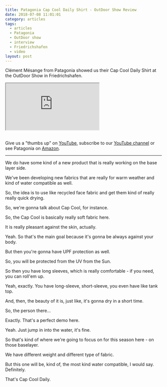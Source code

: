 ```yaml
---
title: Patagonia Cap Cool Daily Shirt - OutDoor Show Review
date: 2018-07-08 11:01:01
category: articles
tags:
  - articles
  - Patagonia
  - OutDoor show
  - interview
  - Friedrichshafen
  - video
layout: post
---
```


Clément Mésange from Patagonia showed us their Cap Cool Daily Shirt at the OutDoor Show in Friedrichshafen.

<div class="embed-responsive embed-responsive-16by9">
    <iframe class="embed-responsive-item" src="https://www.youtube.com/embed/hQsueFksdnc"></iframe>
</div>
<br>
<!--more-->

Give us a "thumbs up" on <a rel="nofollow" href="https://www.youtube.com/watch?v=hQsueFksdnc"  target="_blank">YouTube</a>, subscribe to our <a rel="nofollow"  target="_blank"  href="https://www.youtube.com/channel/UCnO9Q_m9EaOCrHmmQIBVBNw?sub_confirmation=1">YouTube channel</a> or see Patagonia on <a rel="nofollow" href="https://amzn.to/2tWX78l"  target="_blank">Amazon</a>.

---

We do have some kind of a new product that is really working on the base layer side.

We've been developing new fabrics that are really for warm weather and kind of water compatible as well.

So, the idea is to use like recycled face fabric and get them kind of really really quick drying.

So, we're gonna talk about Cap Cool, for instance.

So, the Cap Cool is basically really soft fabric here.

It is really pleasant against the skin, actually.

Yeah. So that's the main goal because it's gonna be always against your body.

But then you're gonna have UPF protection as well.

So, you will be protected from the UV from the Sun.

So then you have long sleeves, which is really comfortable - if you need, you can roll'em up.

Yeah, exactly. You have long-sleeve, short-sleeve, you even have like tank top.

And, then, the beauty of it is, just like, it's gonna dry in a short time.

So, the person there...

Exactly. That's a perfect demo here.

Yeah. Just jump in into the water, it's fine.

So that's kind of where we're going to focus on for this season here - on those baselayer.

We have different weight and different type of fabric.

But this one will be, kind of, the most kind water compatible, I would say. Definitely.

That's Cap Cool Daily.
